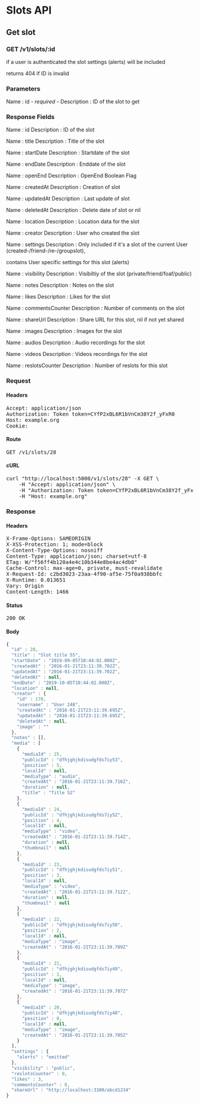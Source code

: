 # Slots API

## Get slot

### GET /v1/slots/:id

if a user is authenticated the slot settings (alerts) will be included

returns 404 if ID is invalid

### Parameters

Name : id *- required -*
Description : ID of the slot to get


### Response Fields

Name : id
Description : ID of the slot

Name : title
Description : Title of the slot

Name : startDate
Description : Startdate of the slot

Name : endDate
Description : Enddate of the slot

Name : openEnd
Description : OpenEnd Boolean Flag

Name : createdAt
Description : Creation of slot

Name : updatedAt
Description : Last update of slot

Name : deletedAt
Description : Delete date of slot or nil

Name : location
Description : Location data for the slot

Name : creator
Description : User who created the slot

Name : settings
Description : Only included if it&#39;s a slot of the current User (created-/friend-/re-/groupslot),

contains User specific settings for this slot (alerts)

Name : visibility
Description : Visibiltiy of the slot (private/friend/foaf/public)

Name : notes
Description : Notes on the slot

Name : likes
Description : Likes for the slot

Name : commentsCounter
Description : Number of comments on the slot

Name : shareUrl
Description : Share URL for this slot, nil if not yet shared

Name : images
Description : Images for the slot

Name : audios
Description : Audio recordings for the slot

Name : videos
Description : Videos recordings for the slot

Name : reslotsCounter
Description : Number of reslots for this slot

### Request

#### Headers

<pre>Accept: application/json
Authorization: Token token=CYfP2xBL6R1bVnCm38Y2f_yFxR0
Host: example.org
Cookie: </pre>

#### Route

<pre>GET /v1/slots/28</pre>

#### cURL

<pre class="request">curl &quot;http://localhost:5000/v1/slots/28&quot; -X GET \
	-H &quot;Accept: application/json&quot; \
	-H &quot;Authorization: Token token=CYfP2xBL6R1bVnCm38Y2f_yFxR0&quot; \
	-H &quot;Host: example.org&quot;</pre>

### Response

#### Headers

<pre>X-Frame-Options: SAMEORIGIN
X-XSS-Protection: 1; mode=block
X-Content-Type-Options: nosniff
Content-Type: application/json; charset=utf-8
ETag: W/&quot;f56ff4b120a4e4c10b344e8be4ac4db8&quot;
Cache-Control: max-age=0, private, must-revalidate
X-Request-Id: c2bd3023-23aa-4f90-af5e-75f0a938bbfc
X-Runtime: 0.013651
Vary: Origin
Content-Length: 1466</pre>

#### Status

<pre>200 OK</pre>

#### Body

```javascript
{
  "id" : 28,
  "title" : "Slot title 55",
  "startDate" : "2019-09-05T10:44:02.000Z",
  "createdAt" : "2016-01-21T23:11:39.702Z",
  "updatedAt" : "2016-01-21T23:11:39.702Z",
  "deletedAt" : null,
  "endDate" : "2019-10-05T10:44:02.000Z",
  "location" : null,
  "creator" : {
    "id" : 178,
    "username" : "User 248",
    "createdAt" : "2016-01-21T23:11:39.695Z",
    "updatedAt" : "2016-01-21T23:11:39.695Z",
    "deletedAt" : null,
    "image" : ""
  },
  "notes" : [],
  "media" : [
    {
      "mediaId" : 25,
      "publicId" : "dfhjghjkdisudgfds7iy53",
      "position" : 5,
      "localId" : null,
      "mediaType" : "audio",
      "createdAt" : "2016-01-21T23:11:39.716Z",
      "duration" : null,
      "title" : "Title 52"
    },
    {
      "mediaId" : 24,
      "publicId" : "dfhjghjkdisudgfds7iy52",
      "position" : 4,
      "localId" : null,
      "mediaType" : "video",
      "createdAt" : "2016-01-21T23:11:39.714Z",
      "duration" : null,
      "thumbnail" : null
    },
    {
      "mediaId" : 23,
      "publicId" : "dfhjghjkdisudgfds7iy51",
      "position" : 3,
      "localId" : null,
      "mediaType" : "video",
      "createdAt" : "2016-01-21T23:11:39.712Z",
      "duration" : null,
      "thumbnail" : null
    },
    {
      "mediaId" : 22,
      "publicId" : "dfhjghjkdisudgfds7iy50",
      "position" : 2,
      "localId" : null,
      "mediaType" : "image",
      "createdAt" : "2016-01-21T23:11:39.709Z"
    },
    {
      "mediaId" : 21,
      "publicId" : "dfhjghjkdisudgfds7iy49",
      "position" : 1,
      "localId" : null,
      "mediaType" : "image",
      "createdAt" : "2016-01-21T23:11:39.707Z"
    },
    {
      "mediaId" : 20,
      "publicId" : "dfhjghjkdisudgfds7iy48",
      "position" : 0,
      "localId" : null,
      "mediaType" : "image",
      "createdAt" : "2016-01-21T23:11:39.705Z"
    }
  ],
  "settings" : {
    "alerts" : "omitted"
  },
  "visibility" : "public",
  "reslotsCounter" : 0,
  "likes" : 3,
  "commentsCounter" : 0,
  "shareUrl" : "http://localhost:3100/abcd1234"
}
```
